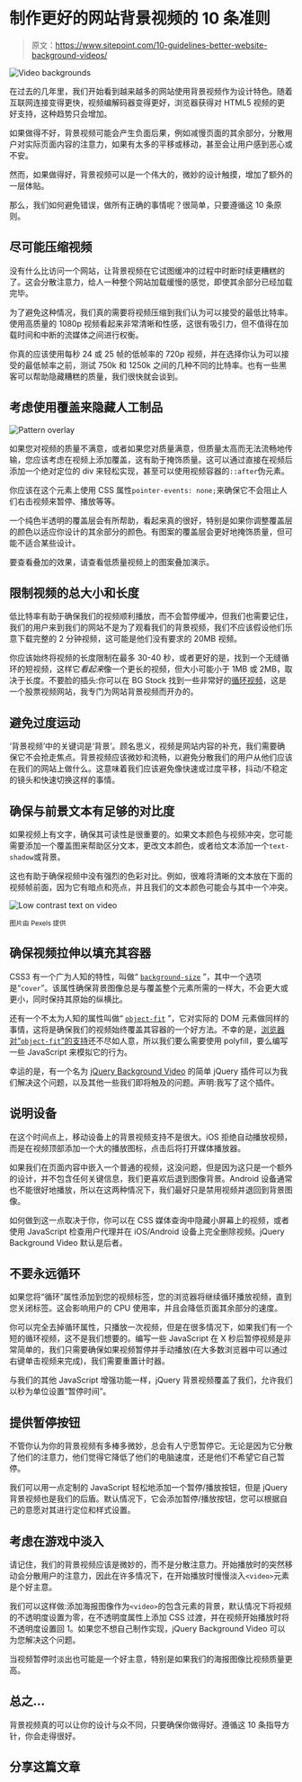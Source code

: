 # 制作更好的网站背景视频的 10 条准则

> 原文：<https://www.sitepoint.com/10-guidelines-better-website-background-videos/>

![Video backgrounds](img/d2fa3cae213562bd3c01558fcbc1a6f4.png)

在过去的几年里，我们开始看到越来越多的网站使用背景视频作为设计特色。随着互联网连接变得更快，视频编解码器变得更好，浏览器获得对 HTML5 视频的更好支持，这种趋势只会增加。

如果做得不好，背景视频可能会产生负面后果，例如减慢页面的其余部分，分散用户对实际页面内容的注意力，如果有太多的平移或移动，甚至会让用户感到恶心或不安。

然而，如果做得好，背景视频可以是一个伟大的，微妙的设计触摸，增加了额外的一层体贴。

那么，我们如何避免错误，做所有正确的事情呢？很简单，只要遵循这 10 条原则。

## 尽可能压缩视频

没有什么比访问一个网站，让背景视频在它试图缓冲的过程中时断时续更糟糕的了。这会分散注意力，给人一种整个网站加载缓慢的感觉，即使其余部分已经加载完毕。

为了避免这种情况，我们真的需要将视频压缩到我们认为可以接受的最低比特率。使用高质量的 1080p 视频看起来非常清晰和性感，这很有吸引力，但不值得在加载时间和中断的流媒体之间进行权衡。

你真的应该使用每秒 24 或 25 帧的低帧率的 720p 视频，并在选择你认为可以接受的最低帧率之前，测试 750k 和 1250k 之间的几种不同的比特率。也有一些黑客可以帮助隐藏糟糕的质量，我们很快就会谈到。

## 考虑使用覆盖来隐藏人工制品

![Pattern overlay](img/ce1afce5babfd9ebfd2864c45d4382bf.png)

如果您对视频的质量不满意，或者如果您对质量满意，但质量太高而无法流畅地传输，您应该考虑在视频上添加覆盖，这有助于掩饰质量。这可以通过直接在视频后添加一个绝对定位的 div 来轻松实现，甚至可以使用视频容器的`::after`伪元素。

你应该在这个元素上使用 CSS 属性`pointer-events: none;`来确保它不会阻止人们右击视频来暂停、播放等等。

一个纯色半透明的覆盖层会有所帮助，看起来真的很好，特别是如果你调整覆盖层的颜色以适应你设计的其余部分的颜色。有图案的覆盖层会更好地掩饰质量，但可能不适合某些设计。

要查看叠加的效果，请查看低质量视频上的图案叠加演示。

## 限制视频的总大小和长度

低比特率有助于确保我们的视频顺利播放，而不会暂停缓冲，但我们也需要记住，我们的用户来到我们的网站不是为了观看我们的背景视频，我们不应该假设他们乐意下载完整的 2 分钟视频，这可能是他们没有要求的 20MB 视频。

你应该始终将视频的长度限制在最多 30-40 秒，或者更好的是，找到一个无缝循环的短视频，这样它*看起来*像一个更长的视频，但大小可能小于 1MB 或 2MB，取决于长度。不要脸的插头:你可以在 BG Stock 找到一些非常好的[循环视频](https://html5backgroundvideos.com/product_features/seamless-loop/)，这是一个股票视频网站，我专门为网站背景视频而开办的。

## 避免过度运动

‘背景视频’中的关键词是‘背景’。顾名思义，视频是网站内容的补充，我们需要确保它不会抢走焦点。背景视频应该微妙和流畅，以避免分散我们的用户从他们应该在我们的网站上做什么。这意味着我们应该避免像快速或过度平移，抖动/不稳定的镜头和快速切换这样的事情。

## 确保与前景文本有足够的对比度

如果视频上有文字，确保其可读性是很重要的。如果文本颜色与视频冲突，您可能需要添加一个覆盖图来帮助区分文本，更改文本颜色，或者给文本添加一个`text-shadow`或背景。

这也有助于确保视频中没有强烈的色彩对比。例如，很难将清晰的文本放在下面的视频帧前面，因为它有暗点和亮点，并且我们的文本颜色可能会与其中一个冲突。

![Low contrast text on video](img/963cb622382f19391511dbc282ce349d.png)

<small>图片由 Pexels 提供</small>

## 确保视频拉伸以填充其容器

CSS3 有一个广为人知的特性，叫做“ [`background-size`](https://developer.mozilla.org/en-US/docs/Web/CSS/background-size) ”，其中一个选项是“`cover`”。该属性确保背景图像总是与覆盖整个元素所需的一样大，不会更大或更小，同时保持其原始的纵横比。

还有一个不太为人知的属性叫做“ [`object-fit`](https://developer.mozilla.org/en-US/docs/Web/CSS/object-fit) ”，它对实际的 DOM 元素做同样的事情，这将是确保我们的视频始终覆盖其容器的一个好方法。不幸的是，[浏览器对“`object-fit`”的支持](http://caniuse.com/#feat=object-fit)还不尽如人意，所以我们要么需要使用 polyfill，要么编写一些 JavaScript 来模拟它的行为。

幸运的是，有一个名为 [jQuery Background Video](https://github.com/BGStock/jquery-background-video) 的简单 jQuery 插件可以为我们解决这个问题，以及其他一些我们即将触及的问题。声明:我写了这个插件。

## 说明设备

在这个时间点上，移动设备上的背景视频支持不是很大。iOS 拒绝自动播放视频，而是在视频顶部添加一个大的播放图标，点击后将打开媒体播放器。

如果我们在页面内容中嵌入一个普通的视频，这没问题，但是因为这只是一个额外的设计，并不包含任何关键信息，我们更喜欢后退到图像背景。Android 设备通常也不能很好地播放，所以在这两种情况下，我们最好只是禁用视频并退回到背景图像。

如何做到这一点取决于你，你可以在 CSS 媒体查询中隐藏小屏幕上的视频，或者使用 JavaScript 检查用户代理并在 iOS/Android 设备上完全删除视频。jQuery Background Video 默认是后者。

## 不要永远循环

如果您将“循环”属性添加到您的视频标签，您的浏览器将继续循环播放视频，直到您关闭标签。这会影响用户的 CPU 使用率，并且会降低页面其余部分的速度。

你可以完全去掉循环属性，只播放一次视频，但是在很多情况下，如果我们有一个短的循环视频，这不是我们想要的。编写一些 JavaScript 在 X 秒后暂停视频是非常简单的，我们只需要确保如果视频暂停并手动播放(在大多数浏览器中可以通过右键单击视频来完成)，我们需要重置计时器。

与我们的其他 JavaScript 增强功能一样，jQuery 背景视频覆盖了我们，允许我们以秒为单位设置“暂停时间”。

## 提供暂停按钮

不管你认为你的背景视频有多棒多微妙，总会有人宁愿暂停它。无论是因为它分散了他们的注意力，他们觉得它降低了他们的电脑速度，还是他们不希望它自己暂停。

我们可以用一点定制的 JavaScript 轻松地添加一个暂停/播放按钮，但是 jQuery 背景视频也是我们的后盾。默认情况下，它会添加暂停/播放按钮，您可以根据自己的意愿对其进行定位和样式设置。

## 考虑在游戏中淡入

请记住，我们的背景视频应该是微妙的，而不是分散注意力。开始播放时的突然移动会分散用户的注意力，因此在许多情况下，在开始播放时慢慢淡入`<video>`元素是个好主意。

我们可以这样做:添加海报图像作为`<video>`的包含元素的背景，默认情况下将视频的不透明度设置为零，在不透明度属性上添加 CSS 过渡，并在视频开始播放时将不透明度设置回 1。如果您不想自己制作实现，jQuery Background Video 可以为您解决这个问题。

当视频暂停时淡出也可能是一个好主意，特别是如果我们的海报图像比视频质量更高。

## 总之…

背景视频真的可以让你的设计与众不同，只要确保你做得好。遵循这 10 条指导方针，你会走得很好。

## 分享这篇文章